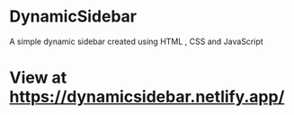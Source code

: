 # DynamicSidebar
A simple dynamic sidebar created using HTML , CSS and JavaScript

# View at https://dynamicsidebar.netlify.app/
